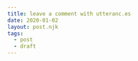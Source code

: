 ```yaml
---
title: leave a comment with utteranc.es
date: 2020-01-02
layout: post.njk
tags:
  - post
  - draft
---
```

